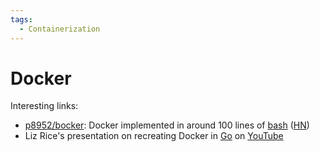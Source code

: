 ```yaml
---
tags:
  - Containerization
---
```


# Docker

Interesting links:

- [p8952/bocker](https://github.com/p8952/bocker): Docker implemented in around
  100 lines of [bash](/programming/languages/bash.md)
  ([HN](https://news.ycombinator.com/item?id=33218094))
- Liz Rice's presentation on recreating Docker in
  [Go](/programming/languages/golang.md) on
  [YouTube](https://www.youtube.com/watch?v=Utf-A4rODH8)
